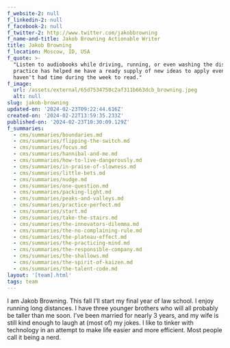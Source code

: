 ```yaml
---
f_website-2: null
f_linkedin-2: null
f_facebook-2: null
f_twitter-2: http://www.twitter.com/jakobbrowning
f_name-and-title: Jakob Browning Actionable Writer
title: Jakob Browning
f_location: Moscow, ID, USA
f_quote: >-
  "Listen to audiobooks while driving, running, or even washing the dishes. This
  practice has helped me have a ready supply of new ideas to apply even when I
  haven't had time during the week to read."
f_image:
  url: /assets/external/65d7534750c2af311b663dcb_browning.jpeg
  alt: null
slug: jakob-browning
updated-on: '2024-02-23T09:22:44.616Z'
created-on: '2024-02-22T13:59:35.233Z'
published-on: '2024-02-23T10:30:09.129Z'
f_summaries:
  - cms/summaries/boundaries.md
  - cms/summaries/flipping-the-switch.md
  - cms/summaries/focus.md
  - cms/summaries/hannibal-and-me.md
  - cms/summaries/how-to-live-dangerously.md
  - cms/summaries/in-praise-of-slowness.md
  - cms/summaries/little-bets.md
  - cms/summaries/nudge.md
  - cms/summaries/one-question.md
  - cms/summaries/packing-light.md
  - cms/summaries/peaks-and-valleys.md
  - cms/summaries/practice-perfect.md
  - cms/summaries/start.md
  - cms/summaries/take-the-stairs.md
  - cms/summaries/the-innovators-dilemma.md
  - cms/summaries/the-no-complaining-rule.md
  - cms/summaries/the-plateau-effect.md
  - cms/summaries/the-practicing-mind.md
  - cms/summaries/the-responsible-company.md
  - cms/summaries/the-shallows.md
  - cms/summaries/the-spirit-of-kaizen.md
  - cms/summaries/the-talent-code.md
layout: '[team].html'
tags: team
---
```


I am Jakob Browning. This fall I'll start my final year of law school. I enjoy running long distances. I have three younger brothers who will all probably be taller than me soon. I’ve been married for nearly 3 years, and my wife is still kind enough to laugh at (most of) my jokes. I like to tinker with technology in an attempt to make life easier and more efficient. Most people call it being a nerd.
